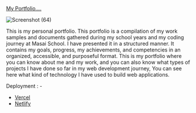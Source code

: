 [My Portfolio....](https://github.com/)





![Screenshot (64)](https://user-images.githubusercontent.com/104748364/203899832-9279c070-90dc-4f7f-a7e9-0513c5cbf310.png)





This is my personal portfolio. This portfolio is a compilation of my work samples and documents gathered during my school years and my coding journey at Masai School.
I have presented it in a structured manner. It contains my goals, progress, my achievements, and competencies in an organized, accessible, and purposeful format.
This is my portfolio where you can know about me and my work, and you can also know what types of projects I have done so far in my web development journey, You can see here what kind of technology I have used to build web applications.

Deployment : -
- [Vercel](https://myportfolio-seven-delta.vercel.app/)
- [Netlify](https://github.com/)

